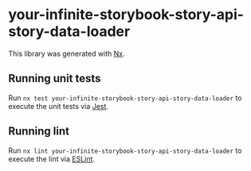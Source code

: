 # your-infinite-storybook-story-api-story-data-loader

This library was generated with [Nx](https://nx.dev).

## Running unit tests

Run `nx test your-infinite-storybook-story-api-story-data-loader` to execute the unit tests via [Jest](https://jestjs.io).

## Running lint

Run `nx lint your-infinite-storybook-story-api-story-data-loader` to execute the lint via [ESLint](https://eslint.org/).
